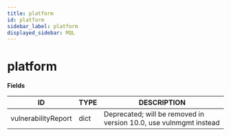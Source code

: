 ```yaml
---
title: platform
id: platform
sidebar_label: platform
displayed_sidebar: MQL
---
```


# platform

**Fields**

| ID                  | TYPE | DESCRIPTION                                                       |
| ------------------- | ---- | ----------------------------------------------------------------- |
| vulnerabilityReport | dict | Deprecated; will be removed in version 10.0, use vulnmgmt instead |
